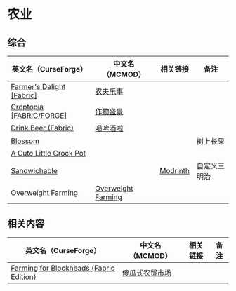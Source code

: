 # 农业

## 综合

| 英文名（CurseForge）                                                                             | 中文名（MCMOD）                                            | 相关链接                                              | 备注         |
| ------------------------------------------------------------------------------------------------ | ---------------------------------------------------------- | ----------------------------------------------------- | ------------ |
| [Farmer's Delight [Fabric]](https://www.curseforge.com/minecraft/mc-mods/farmers-delight-fabric) | [农夫乐事](https://www.mcmod.cn/class/2820.html)           |                                                       |              |
| [Croptopia [FABRIC/FORGE]](https://www.curseforge.com/minecraft/mc-mods/croptopia-fabric)        | [作物盛景](https://www.mcmod.cn/class/4225.html)           |                                                       |              |
| [Drink Beer (Fabric)](https://www.curseforge.com/minecraft/mc-mods/drink-beer-fabric)            | [喝啤酒啦](https://www.mcmod.cn/class/4585.html)           |                                                       |              |
| [Blossom](https://www.curseforge.com/minecraft/mc-mods/blossom)                                  |                                                            |                                                       | 树上长果     |
| [A Cute Little Crock Pot](https://www.curseforge.com/minecraft/mc-mods/a-cute-little-crock-pot)  |                                                            |                                                       |              |
| [Sandwichable](https://www.curseforge.com/minecraft/mc-mods/sandwichable)                        |                                                            | [Modrinth](https://www.modrinth.com/mod/sandwichable) | 自定义三明治 |
| [Overweight Farming](https://www.curseforge.com/minecraft/mc-mods/overweight-farming)            | [Overweight Farming](https://www.mcmod.cn/class/5866.html) |                                                       |              |

## 相关内容

| 英文名（CurseForge）                                                                                                  | 中文名（MCMOD）                                        | 相关链接 | 备注 |
| --------------------------------------------------------------------------------------------------------------------- | ------------------------------------------------------ | -------- | ---- |
| [Farming for Blockheads (Fabric Edition)](https://www.curseforge.com/minecraft/mc-mods/farming-for-blockheads-fabric) | [傻瓜式农贸市场](https://www.mcmod.cn/class/2057.html) |          |      |
